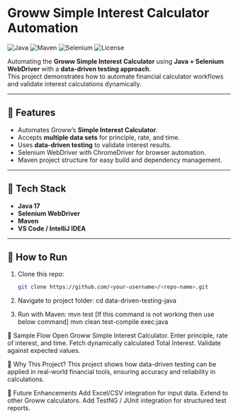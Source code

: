 # Groww Simple Interest Calculator Automation

![Java](https://img.shields.io/badge/Java-17-orange)
![Maven](https://img.shields.io/badge/Maven-Build-blue)
![Selenium](https://img.shields.io/badge/Selenium-Automation-brightgreen)
![License](https://img.shields.io/badge/License-MIT-lightgrey)

Automating the **Groww Simple Interest Calculator** using **Java + Selenium WebDriver** with a **data-driven testing approach**.  
This project demonstrates how to automate financial calculator workflows and validate interest calculations dynamically.

---

## 🔹 Features
- Automates Groww’s **Simple Interest Calculator**.
- Accepts **multiple data sets** for principle, rate, and time.
- Uses **data-driven testing** to validate interest results.
- Selenium WebDriver with ChromeDriver for browser automation.
- Maven project structure for easy build and dependency management.

---

## 🔹 Tech Stack
- **Java 17**
- **Selenium WebDriver**
- **Maven**
- **VS Code / IntelliJ IDEA**

---

## 🔹 How to Run
1. Clone this repo:
   ```bash
   git clone https://github.com/<your-username>/<repo-name>.git

2. Navigate to project folder:
    cd data-driven-testing-java

3. Run with Maven:
    mvn test [If this command is not working then use below command]
    mvn clean test-compile exec:java


🔹 Sample Flow
    Open Groww Simple Interest Calculator.
    Enter principle, rate of interest, and time.
    Fetch dynamically calculated Total Interest.
    Validate against expected values.

🔹 Why This Project?
    This project shows how data-driven testing can be applied in real-world financial tools, ensuring accuracy and reliability in calculations.

🔹 Future Enhancements
    Add Excel/CSV integration for input data.
    Extend to other Groww calculators.
    Add TestNG / JUnit integration for structured test reports.